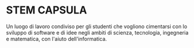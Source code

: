# STEM CAPSULA
Un luogo di lavoro condiviso per gli studenti che vogliono cimentarsi con lo sviluppo di software e di idee negli ambiti di scienza, tecnologia, ingegneria e matematica, con l'aiuto dell'informatica.
